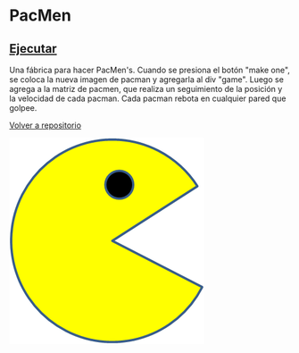 # PacMen
## <a href="https://rolandovaldir.github.io/Portfolio_PacMen/"> Ejecutar </a>

Una fábrica para hacer PacMen's.
Cuando se presiona el botón "make one", se coloca la nueva imagen de pacman y agregarla al div "game". Luego se agrega a la matriz de pacmen, que realiza un seguimiento de la posición y la velocidad de cada pacman. Cada pacman rebota en cualquier pared que golpee.</p>
<a href="https://github.com/rolandovaldir/rolandovaldir.github.io">Volver a repositorio</a></p>

<img src="./images/PacMan1.png">
